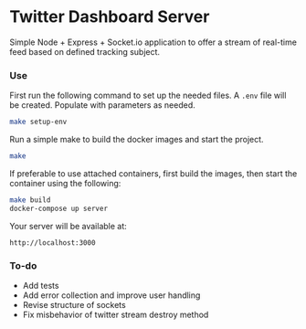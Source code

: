 # Twitter Dashboard Server

Simple Node + Express + Socket.io application to offer a stream of real-time feed based on defined tracking subject.

### Use

First run the following command to set up the needed files. A `.env` file will be created. Populate with parameters as needed.
```sh
make setup-env
```

Run a simple make to build the docker images and start the project.
```sh
make
```

If preferable to use attached containers, first build the images, then start the container using the following:
```sh
make build
docker-compose up server
```

Your server will be available at:
```
http://localhost:3000
```

### To-do

- Add tests
- Add error collection and improve user handling
- Revise structure of sockets
- Fix misbehavior of twitter stream destroy method